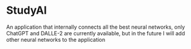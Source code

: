 # StudyAI
An application that internally connects all the best neural networks, only ChatGPT and DALLE-2 are currently available, but in the future I will add other neural networks to the application
